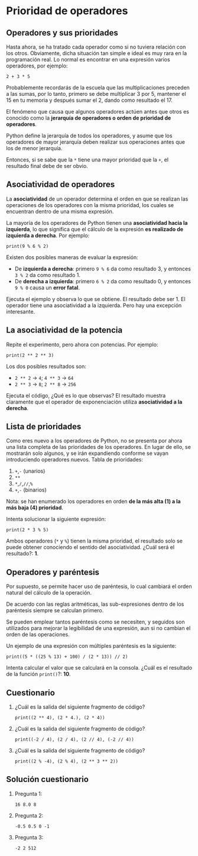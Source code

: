 # Prioridad de operadores

## Operadores y sus prioridades

Hasta ahora, se ha tratado cada operador como si no tuviera relación con los otros. Obviamente, dicha situación tan simple e ideal es muy rara en la programación real. Lo normal es encontrar en una expresión varios operadores, por ejemplo:

```
2 + 3 * 5
```

Probablemente recordarás de la escuela que las multiplicaciones preceden a las sumas, por lo tanto,  primero se debe multiplicar 3 por 5, mantener el 15 en tu memoria y después sumar el 2, dando como resultado el 17.

El fenómeno que causa que algunos operadores actúen antes que otros es conocido como la **jerarquía de operadores o orden de prioridad de operadores**.

Python define la jerarquía de todos los operadores, y asume que los operadores de mayor jerarquía deben realizar sus operaciones antes que los de menor jerarquía.

Entonces, si se sabe que la `*` tiene una mayor prioridad que la `+`, el resultado final debe de ser obvio.

## Asociatividad de operadores

La **asociatividad** de un operador determina el orden en que se realizan las operaciones de los operadores con la misma prioridad, los cuales se encuentran dentro de una misma expresión.

La mayoría de los operadores de Python tienen una **asociatividad hacia la izquierda**, lo que significa que el cálculo de la expresión **es realizado de izquierda a derecha**. Por ejemplo:

```
print(9 % 6 % 2)
```

Existen dos posibles maneras de evaluar la expresión:

* De **izquierda a derecha**: primero `9 % 6` da como resultado 3, y entonces `3 % 2` da como resultado 1.
* De **derecha a izquierda**: primero `6 % 2` da como resultado 0, y entonces `9 % 0` causa un **error fatal**.

Ejecuta el ejemplo y observa lo que se obtiene. El resultado debe ser 1. El operador tiene una asociatividad a la izquierda. Pero hay una excepción interesante.

## La asociatividad de la potencia

Repite el experimento, pero ahora con potencias. Por ejemplo:

```
print(2 ** 2 ** 3)
```

Los dos posibles resultados son:

* `2 ** 2` → `4`; `4 ** 3` → `64`
* `2 ** 3` → `8`; `2 ** 8` → `256`


Ejecuta el código, ¿Qué es lo que observas? El resultado muestra claramente que el operador de exponenciación utiliza **asociatividad a la derecha**.

## Lista de prioridades

Como eres nuevo a los operadores de Python, no se presenta por ahora una lista completa de las prioridades de los operadores. En lugar de ello, se mostrarán solo algunos, y se irán expandiendo conforme se vayan introduciendo operadores nuevos. Tabla de prioridades:

1. `+`,`-` (unarios)
2. `**`
3. `*`,`/`,`//`,`%`
4. `+`,`-` (binarios)

Nota: se han enumerado los operadores en orden **de la más alta (1) a la más baja (4) prioridad**.

Intenta solucionar la siguiente expresión:

```
print(2 * 3 % 5)
```

Ambos operadores (`*` y `%`) tienen la misma prioridad, el resultado solo se puede obtener conociendo el sentido del asociatividad. ¿Cuál será el resultado?: **1**.

## Operadores y paréntesis

Por supuesto, se permite hacer uso de paréntesis, lo cual cambiará el orden natural del cálculo de la operación.

De acuerdo con las reglas aritméticas, las sub-expresiones dentro de los paréntesis siempre se calculan primero.

Se pueden emplear tantos paréntesis como se necesiten, y seguidos son utilizados para mejorar la legibilidad de una expresión, aun si no cambian el orden de las operaciones.

Un ejemplo de una expresión con múltiples paréntesis es la siguiente:

```
print((5 * ((25 % 13) + 100) / (2 * 13)) // 2)
```

Intenta calcular el valor que se calculará en la consola. ¿Cuál es el resultado de la función `print()`?: **10**.

## Cuestionario

1. ¿Cuál es la salida del siguiente fragmento de código? 

    ```
    print((2 ** 4), (2 * 4.), (2 * 4))
    ```

2. ¿Cuál es la salida del siguiente fragmento de código?

    ```
    print((-2 / 4), (2 / 4), (2 // 4), (-2 // 4))
    ```

3. ¿Cuál es la salida del siguiente fragmento de código?

    ```
    print((2 % -4), (2 % 4), (2 ** 3 ** 2))
    ```

## Solución cuestionario

1. Pregunta 1:

    ```
    16 8.0 8
    ```
2. Pregunta 2:

    ```
    -0.5 0.5 0 -1
    ```
3. Pregunta 3:

    ```
    -2 2 512
    ```
